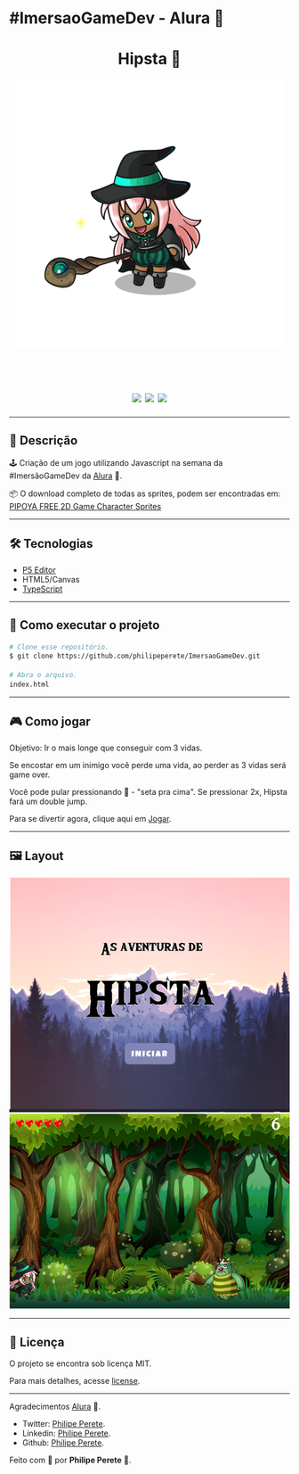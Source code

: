 # #ImersaoGameDev - Alura 💜

<h1 align="center">Hipsta 🔮</h1>
<p align="center"><img src="/imagens/personagem/witch.gif"></p> 
  <br>
<h1 align="center">
  <img src="https://img.shields.io/github/repo-size/philipeperete/ImersaoGameDev"> 
  <img src="https://img.shields.io/github/last-commit/philipeperete/ImersaoGameDev"> 
  <img src="https://img.shields.io/github/license/philipeperete/ImersaoGameDev">
</h1>

_________

## 🔖 Descrição 

🕹️ Criação de um jogo utilizando Javascript na semana da #ImersãoGameDev da [Alura][alura] 💜.


📦 O download completo de todas as sprites, podem ser encontradas em: [PIPOYA FREE 2D Game Character Sprites](https://pipoya.itch.io/pipoya-free-2d-game-character-sprites)

_________

## 🛠 Tecnologias

- [P5 Editor](https://editor.p5js.org/)
- HTML5/Canvas
- [TypeScript][typescript]

_________

## 🚀 Como executar o projeto

```bash
# Clone esse repositório.
$ git clone https://github.com/philipeperete/ImersaoGameDev.git

# Abra o arquivo.
index.html
```

_________

## 🎮 Como jogar

Objetivo: Ir o mais longe que conseguir com 3 vidas.

Se encostar em um inimigo você perde uma vida, ao perder as 3 vidas será game over.


Você pode pular pressionando 🔼 - "seta pra cima".
Se pressionar 2x, Hipsta fará um double jump.


Para se divertir agora, clique aqui em [Jogar](https://philipeperete.github.io/ImersaoGameDev/index.html).

_________

## 🖼 Layout

![Layout Witch Game](/imagens/personagem/layout.PNG)
![Layout Witch Game](/imagens/personagem/layout2.PNG)

_________

## 📝 Licença

O projeto se encontra sob licença MIT.

Para mais detalhes, acesse [license](LICENSE).

_________

Agradecimentos [Alura][alura] 💜.

* Twitter: [Philipe Perete](https://twitter.com/PhilipePerete).
* Linkedin: [Philipe Perete](https://www.linkedin.com/in/philipe-perete-b76622104).
* Github: [Philipe Perete](https://github.com/philipeperete).

Feito com 💙 por **Philipe Perete** 👻.

[alura]: https://www.alura.com.br/
[typescript]: https://www.typescriptlang.org/
